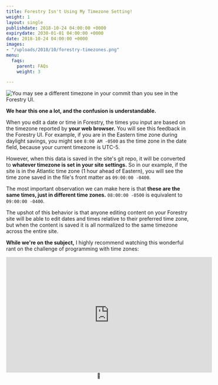 ```yaml
---
title: Forestry Isn't Using My Timezone Setting!
weight: 1
layout: single
publishdate: 2018-10-24 04:00:00 +0000
expirydate: 2030-01-01 04:00:00 +0000
date: 2018-10-24 04:00:00 +0000
images:
- "/uploads/2018/10/forestry-timezones.png"
menu:
  faqs:
    parent: FAQs
    weight: 3

---
```

![You may see a different timezone in your commit than you see in the Forestry UI.](/uploads/2018/10/forestry-timezones.png)

**We hear this one a lot, and the confusion is understandable.**

When you edit a date or time in Forestry, the times you input are based on the timezone reported by **your web browser.** You will see this feedback in the Forestry UI. For example, if you are in the Eastern time zone during daylight savings, you might see `8:00 AM -0500` as the time zone in the date field, because your current timezone is UTC-5.

However, when this data is saved in the site's git repo, it will be converted to **whatever timezone is set in your site settings.** So in our example, if the site is in the Atlantic time zone (1 hour ahead of Eastern), you will see the time zone saved in the file's front matter as `09:00:00 -0400`.

The most important observation we can make here is that **these are the same times, just in different time zones.** `08:00:00 -0500` is equivalent to `09:00:00 -0400`.

The upshot of this behavior is that anyone editing content on your Forestry site will be able to edit dates and times relative to their preferred time zone, but when the content is saved it is all normalized to the same timezone across the entire site.

**While we're on the subject,** I highly recommend watching this wonderful rant on the challenge of programming with time zones:

<iframe style="display: block; margin: 0 auto;" width="560" height="315" src="https://www.youtube.com/embed/-5wpm-gesOY" frameborder="0" allow="autoplay; encrypted-media" allowfullscreen></iframe>

<div style="text-align: center;">🤷</div>